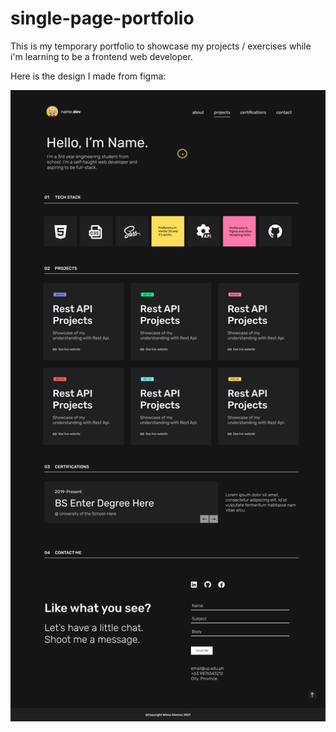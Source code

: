 # single-page-portfolio

This is my temporary portfolio to showcase my projects / exercises while i'm learning to be a frontend web developer.

Here is the design I made from figma:

![figma-layout](https://github.com/Eerkz/single-page-portfolio/blob/main/Tech%20Stack.jpg)

